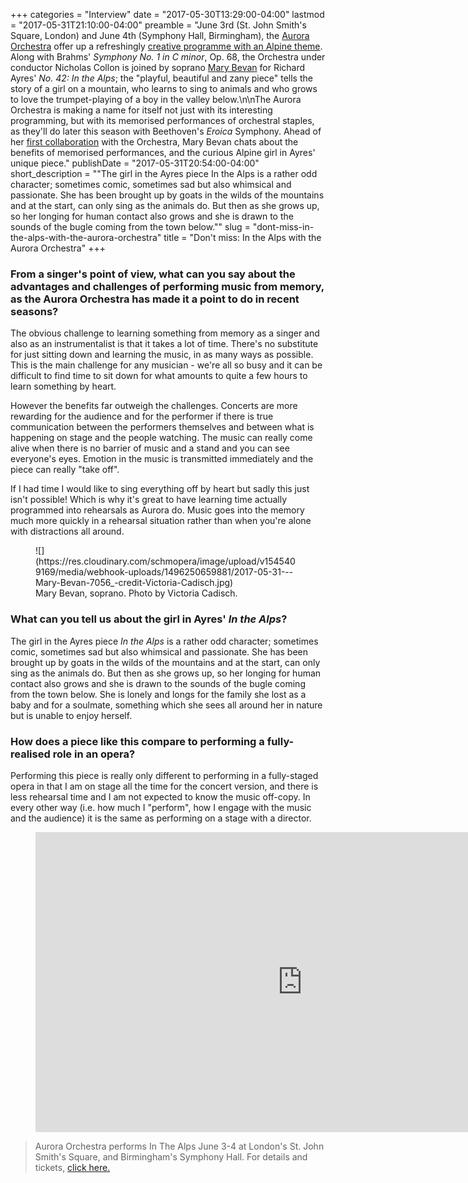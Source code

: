 +++
categories = "Interview"
date = "2017-05-30T13:29:00-04:00"
lastmod = "2017-05-31T21:10:00-04:00"
preamble = "June 3rd (St. John Smith's Square, London) and June 4th (Symphony Hall, Birmingham), the [Aurora Orchestra](/scene/companies/aurora-orchestra/) offer up a refreshingly [creative programme with an Alpine theme](http://www.auroraorchestra.com/event/inthealps/). Along with Brahms' *Symphony No. 1 in C minor*, Op. 68, the Orchestra under conductor Nicholas Collon is joined by soprano [Mary Bevan](/scene/people/mary-bevan/) for Richard Ayres' *No. 42: In the Alps*; the \"playful, beautiful and zany piece\" tells the story of a girl on a mountain, who learns to sing to animals and who grows to love the trumpet-playing of a boy in the valley below.\n\nThe Aurora Orchestra is making a name for itself not just with its interesting programming, but with its memorised performances of orchestral staples, as they'll do later this season with Beethoven's *Eroica* Symphony. Ahead of her [first collaboration](http://www.auroraorchestra.com/event/inthealps/) with the Orchestra, Mary Bevan chats about the benefits of memorised performances, and the curious Alpine girl in Ayres' unique piece."
publishDate = "2017-05-31T20:54:00-04:00"
short_description = "\"The girl in the Ayres piece In the Alps is a rather odd character; sometimes comic, sometimes sad but also whimsical and passionate. She has been brought up by goats in the wilds of the mountains and at the start, can only sing as the animals do. But then as she grows up, so her longing for human contact also grows and she is drawn to the sounds of the bugle coming from the town below.\""
slug = "dont-miss-in-the-alps-with-the-aurora-orchestra"
title = "Don&#039;t miss: In the Alps with the Aurora Orchestra"
+++

### From a singer's point of view, what can you say about the advantages and challenges of performing music from memory, as the Aurora Orchestra has made it a point to do in recent seasons?

The obvious challenge to learning something from memory as a singer and also as an instrumentalist is that it takes a lot of time. There's no substitute for just sitting down and learning the music, in as many ways as possible. This is the main challenge for any musician - we're all so busy and it can be difficult to find time to sit down for what amounts to quite a few hours to learn something by heart. 

However the benefits far outweigh the challenges. Concerts are more rewarding for the audience and for the performer if there is true communication between the performers themselves and between what is happening on stage and the people watching. The music can really come alive when there is no barrier of music and a stand and you can see everyone's eyes. Emotion in the music is transmitted immediately and the piece can really "take off". 

If I had time I would like to sing everything off by heart but sadly this just isn't possible! Which is why it's great to have learning time actually programmed into rehearsals as Aurora do. Music goes into the memory much more quickly in a rehearsal situation rather than when you're alone with distractions all around. 

<figure data-type="image">
![](https://res.cloudinary.com/schmopera/image/upload/v1545409169/media/webhook-uploads/1496250659881/2017-05-31---Mary-Bevan-7056_-credit-Victoria-Cadisch.jpg)
<figcaption>Mary Bevan, soprano. Photo by Victoria Cadisch.</figcaption>
</figure>
 
### What can you tell us about the girl in Ayres' *In the Alps*?

The girl in the Ayres piece *In the Alps* is a rather odd character; sometimes comic, sometimes sad but also whimsical and passionate. She has been brought up by goats in the wilds of the mountains and at the start, can only sing as the animals do. But then as she grows up, so her longing for human contact also grows and she is drawn to the sounds of the bugle coming from the town below. She is lonely and longs for the family she lost as a baby and for a soulmate, something which she sees all around her in nature but is unable to enjoy herself. 
 
### How does a piece like this compare to performing a fully-realised role in an opera?

Performing this piece is really only different to performing in a fully-staged opera in that I am on stage all the time for the concert version, and there is less rehearsal time and I am not expected to know the music off-copy. In every other way (i.e. how much I "perform", how I engage with the music and the audience) it is the same as performing on a stage with a director. 

<figure data-type="video">
<iframe width="854" height="480" src="https://www.youtube.com/embed/D4wmn2LdCRU" frameborder="0" allowfullscreen></iframe>
</figure>

>Aurora Orchestra performs In The Alps June 3-4 at London's St. John Smith's Square, and Birmingham's Symphony Hall. For details and tickets, [click here.](http://www.auroraorchestra.com/event/inthealps/)
